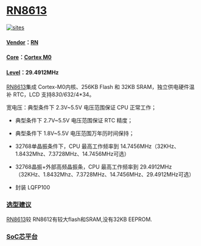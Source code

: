 ﻿# [RN8613](https://github.com/SoCXin/RN8613)

[![sites](http://182.61.61.133/link/resources/SoC.png)](http://www.SoC.Xin)

#### [Vendor](https://github.com/SoCXin/Vendor)：[RN](http://www.renergy-me.cn/cn/index.php)
#### [Core](https://github.com/SoCXin/Cortex)：[Cortex M0](https://github.com/SoCXin/CM0)
#### [Level](https://github.com/SoCXin/Level)：29.4912MHz

[RN8613](https://github.com/SoCXin/RN8613)集成 Cortex-M0内核、256KB Flash 和 32KB SRAM，独立供电硬件温补 RTC，LCD 支持8*30/6*32/4*34。

宽电压：典型条件下 2.3V~5.5V 电压范围保证 CPU 正常工作；
* 典型条件下 2.7V~5.5V 电压范围保证 RTC 精度；
* 典型条件下 1.8V~5.5V 电压范围万年历时间保持；

* 32768单晶振条件下，CPU 最高工作频率到 14.7456MHz（32KHz、1.8432Mhz、7.3728MHz、14.7456MHz可选）
* 32768晶振+外部高频晶振条，CPU 最高工作频率到 29.4912MHz（32KHz、1.8432Mhz、7.3728MHz、14.7456MHz、29.4912MHz可选）

* 封装 LQFP100

### [选型建议](https://github.com/SoCXin)

[RN8613](https://github.com/SoCXin/RN8613)较 RN8612有较大flash和SRAM,没有32KB EEPROM.

###  [SoC芯平台](http://www.SoC.Xin)
